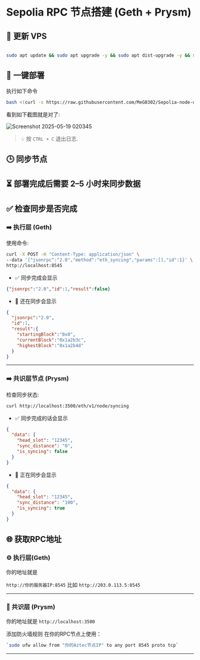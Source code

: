 # Sepolia RPC 节点搭建 (Geth + Prysm)

## 🙂 更新 VPS 

```bash

sudo apt update && sudo apt upgrade -y && sudo apt dist-upgrade -y && sudo apt install git -y

```
## 🚀 一键部署

执行如下命令

```bash
bash <(curl -s https://raw.githubusercontent.com/MeG0302/Sepolia-node-deployment-script/main/setup.sh)
```

看到如下截图就是对了:

![Screenshot 2025-05-19 020345](https://github.com/user-attachments/assets/4763da84-e823-4dec-a142-17866b99b1b5)

> 💡 按 `CTRL + C` 退出日志.

## 🕒 同步节点

⏳ 部署完成后需要 2–5 小时来同步数据 
---

## ✅ 检查同步是否完成

### ➡️ 执行层 (Geth)

使用命令:

```bash
curl -X POST -H "Content-Type: application/json" \
--data '{"jsonrpc":"2.0","method":"eth_syncing","params":[],"id":1}' \
http://localhost:8545
```

- ✅ 同步完成会显示

```json
{"jsonrpc":"2.0","id":1,"result":false}
```

- 🚫 还在同步会显示

```json
{
  "jsonrpc":"2.0",
  "id":1,
  "result":{
    "startingBlock":"0x0",
    "currentBlock":"0x1a2b3c",
    "highestBlock":"0x1a2b4d"
  }
}
```

---

### ➡️ 共识层节点 (Prysm)

检查同步状态:

```bash
curl http://localhost:3500/eth/v1/node/syncing
```

- ✅ 同步完成的话会显示

```json
{
  "data": {
    "head_slot": "12345",
    "sync_distance": "0",
    "is_syncing": false
  }
}
```

- 🚫 正在同步会显示

```json
{
  "data": {
    "head_slot": "12345",
    "sync_distance": "100",
    "is_syncing": true
  }
}
```




## 🌐 获取RPC地址

### ⚙️ 执行层(Geth)
你的地址就是

  `http://你的服务器IP:8545` 比如 `http://203.0.113.5:8545`


---

### 🔗 共识层 (Prysm)


你的地址就是 
  `http://localhost:3500`

添加防火墙规则
在你的RPC节点上使用：
```bash
`sudo ufw allow from "你的Aztec节点IP" to any port 8545 proto tcp`
```

---
